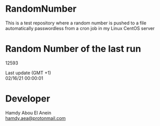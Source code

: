 # RandomNumber    
This is a test repository where a random number is pushed to a file automatically passwordless from a cron job in my Linux CentOS server    
# Random Number of the last run   
12593
      
Last update (GMT +1)    
02/16/21 00:00:01
# Developer    
Hamdy Abou El Anein   
hamdy.aea@protonmail.com
